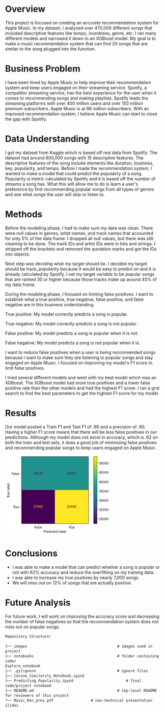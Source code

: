 # Overview 

This project is focused on creating an accurate recommendation system for Apple Music. In my dataset, I analyzed over 470,000 different songs that included descriptive features like tempo, loundness, genre, etc. I ran many different models and narrowed it down to an XGBoost model. My goal is to make a music recommendation system that can find 20 songs that are similar to the song plugged into the function.

# Business Problem

I have been hired by Apple Music to help improve their recommendation system and keep users engaged on their streaming service. Spotify, a competitor streaming service, has the best experience for the user when it comes to recommending songs and making playlists. Spotify leads the streaming platforms with over 400 million users and over 150 million premium subscirbers. Apple Music is at 88 million subscribers. With an improved recommendation system, I believe Apple Music can start to close the gap with Spotify.

# Data Understanding 

I got my dataset from Kaggle which is based off real data from Spotify. The dataset had around 600,000 songs with 15 descriptive features. The descriptive features of the song include elements like duration, loudness, key, popularity, and tempo. Before I made the recommendation system, I wanted to make a model that could predict the populairty of a song. Popularity is metric calculated by Spotify and it is based off the number of streams a song has. What this will allow me to do is learn a user's preference by first recommending popular songs from all types of genres and see what songs the user will skip or listen to. 

# Methods 

Before the modeling phase, I had to make sure my data was clean. There were null values in genres, artist names, and track names that accounted for only 5% of the data frame. I dropped all null values, but there was still cleaning to be done. The track IDs and artist IDs were in lists and strings. I stripped off the brackets and removed the quotation marks and got the IDs into objects. 

Next step was deciding what my target should be. I decided my target should be track_popularity because it would be easy to predict on and it is already calculated by Spotify. I set my target variable to be popular songs that are ranked 30 or higher because those tracks make up around 45% of my data frame.

During the modeling phase, I focused on limiting false positives. I want to establish what a true positive, true negative, false positive, and false negative are in this business understanding. 

True positive: My model correctly predicts a song is popular. 

True negative: My model correctly predicts a song is not popular. 

False positive: My model predicts a song is popular when it is not. 

False negative: My model predicts a song is not popular when it is. 

I want to reduce false positives when a user is being recommended songs because I want to make sure they are listening to popular songs and stay engaged on Apple Music. I focused on improving my model's F1 score to limit false positives. 

I tried several different models and went with my best model which was an XGBoost. The XGBoost model had more true positives and a lower false positive rate than the other models and had the highest F1 score. I ran a grid search to find the best parameters to get the highest F1 score for my model. 

# Results 

Our model posted a Train F1 and Test F1 of .66 and a precision of .60. Having a higher F1 score means that there will be less false positives in our predictions. Although my model does not excel in accuracy, which is .62 on both the train and test sets, it does a good job of minimizing false positives and recommending popular songs to keep users engaged on Apple Music.

![Confusion Matrix for XGBoost model](images/xgb_model_music_rec.png)


# Conclusions

- I was able to make a model that can predict whether a song is popular or not with 62% accuracy and reduce the overfitting on my training data. 
- I was able to increase my true positives by nearly 7,000 songs. 
- We will miss out on 12% of songs that are actually positive. 

# Future Analysis 

For future work, I will work on improving the accuracy score and decreasing the number of false negatives so that the recommendation system does not miss out on popular songs. 

```
Repository Structure:

├── images                                     	   # images used in project
├── notebooks                                	   # folder containing code/
Explore_notebook
├── .gitignore                               	   # ignore files
├── Cosine_Similarity_Notebook.ipynd
├── Predicting_Popularity.ipynd                 	   # final code/project notebook
├── README.md                                	   # top-level README for reviewers of this project
└── Music_Rec_pres.pdf           	   # non-technical presentation slides
```
